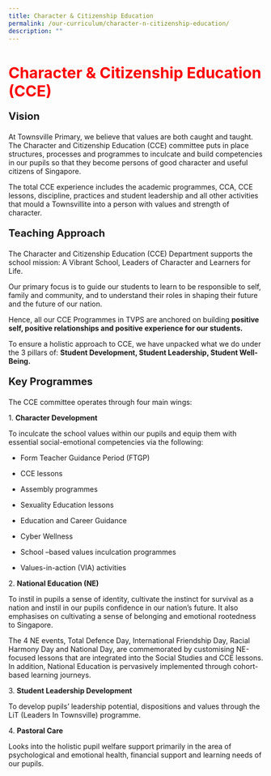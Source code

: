```yaml
---
title: Character & Citizenship Education
permalink: /our-curriculum/character-n-citizenship-education/
description: ""
---
```

<h1 style=color:red;font-size:30px>Character & Citizenship Education (CCE)</h1>

<p style=font-size:20px><strong>Vision</strong></p>
At Townsville Primary, we believe that values are both caught and taught. The Character and Citizenship Education (CCE) committee puts in place structures, processes and programmes to inculcate and build competencies in our pupils so that they become persons of good character and useful citizens of Singapore.

The total CCE experience includes the academic programmes, CCA, CCE lessons, discipline, practices and student leadership and all other activities that mould a Townsvillite into a person with values and strength of character.

<p style=font-size:20px><strong>Teaching Approach</strong></p>

The Character and Citizenship Education (CCE) Department supports the school mission: A Vibrant School, Leaders of Character and Learners for Life.  

Our primary focus is to guide our students to learn to be responsible to self, family and community, and to understand their roles in shaping their future and the future of our nation.  

Hence, all our CCE Programmes in TVPS are anchored on building **positive self, positive relationships and positive experience for our students.**
 
To ensure a holistic approach to CCE, we have unpacked what we do under the 3 pillars of: **Student Development, Student Leadership, Student Well-Being.**

<p style=font-size:20px><strong>Key Programmes</strong></p>


The CCE committee operates through four main wings:

1\. **Character Development** 

To inculcate the school values within our pupils and equip them with essential social-emotional competencies via the following: 

*   Form Teacher Guidance Period (FTGP)
    
*   CCE lessons
    
*   Assembly programmes
    
*   Sexuality Education lessons
    
*   Education and Career Guidance
    
*   Cyber Wellness
    
*   School –based values inculcation programmes
    
*   Values-in-action (VIA) activities
    

2\. **National Education (NE)**

To instil in pupils a sense of identity, cultivate the instinct for survival as a nation and instil in our pupils confidence in our nation’s future. It also emphasises on cultivating a sense of belonging and emotional rootedness to Singapore.

The 4 NE events, Total Defence Day, International Friendship Day, Racial Harmony Day and National Day, are commemorated by customising NE-focused lessons that are integrated into the Social Studies and CCE lessons. In addition, National Education is pervasively implemented through cohort-based learning journeys.

3\. **Student Leadership Development** 

To develop pupils’ leadership potential, dispositions and values through the LiT (Leaders In Townsville) programme. 

4\. <strong>Pastoral Care</strong>

Looks into the holistic pupil welfare support primarily in the area of psychological and emotional health, financial support and learning needs of our pupils.

